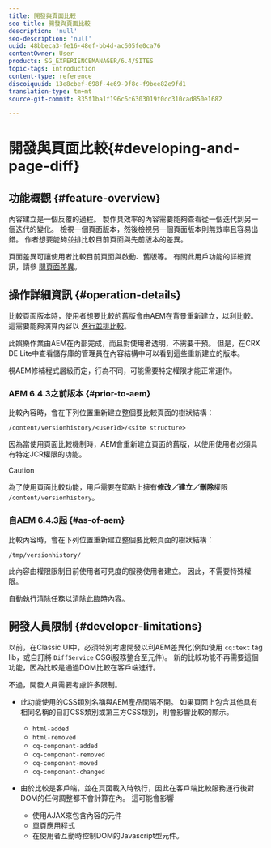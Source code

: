 ```yaml
---
title: 開發與頁面比較
seo-title: 開發與頁面比較
description: 'null'
seo-description: 'null'
uuid: 48bbeca3-fe16-48ef-bb4d-ac605fe0ca76
contentOwner: User
products: SG_EXPERIENCEMANAGER/6.4/SITES
topic-tags: introduction
content-type: reference
discoiquuid: 13e8cbef-698f-4e69-9f8c-f9bee82e9fd1
translation-type: tm+mt
source-git-commit: 835f1ba1f196c6c6303019f0cc310cad850e1682

---
```



# 開發與頁面比較{#developing-and-page-diff}

## 功能概觀 {#feature-overview}

內容建立是一個反覆的過程。 製作具效率的內容需要能夠查看從一個迭代到另一個迭代的變化。 檢視一個頁面版本，然後檢視另一個頁面版本則無效率且容易出錯。 作者想要能夠並排比較目前頁面與先前版本的差異。

頁面差異可讓使用者比較目前頁面與啟動、舊版等。 有關此用戶功能的詳細資訊，請參 [閱頁面差異](/help/sites-authoring/page-diff.md)。

## 操作詳細資訊 {#operation-details}

比較頁面版本時，使用者想要比較的舊版會由AEM在背景重新建立，以利比較。 這需要能夠演算內容以 [進行並排比較](/help/sites-authoring/page-diff.md#presentation-of-differences)。

此娛樂作業由AEM在內部完成，而且對使用者透明，不需要干預。 但是，在CRX DE Lite中查看儲存庫的管理員在內容結構中可以看到這些重新建立的版本。

視AEM修補程式層級而定，行為不同，可能需要特定權限才能正常運作。

### AEM 6.4.3之前版本 {#prior-to-aem}

比較內容時，會在下列位置重新建立整個要比較頁面的樹狀結構：

`/content/versionhistory/<userId>/<site structure>`

因為當使用頁面比較機制時，AEM會重新建立頁面的舊版，以使用使用者必須具有特定JCR權限的功能。

>[!CAUTION]
>
>為了使用頁面比較功能，用戶需要在節點上擁有**修改／建立／刪除**權限 `/content/versionhistory`。

### 自AEM 6.4.3起 {#as-of-aem}

比較內容時，會在下列位置重新建立整個要比較頁面的樹狀結構：

`/tmp/versionhistory/`

此內容由權限限制目前使用者可見度的服務使用者建立。 因此，不需要特殊權限。

自動執行清除任務以清除此臨時內容。

## 開發人員限制 {#developer-limitations}

以前，在Classic UI中，必須特別考慮開發以利AEM差異化(例如使用 `cq:text` tag lib，或自訂將 `DiffService` OSGi服務整合至元件)。 新的比較功能不再需要這個功能，因為比較是通過DOM比較在客戶端進行。

不過，開發人員需要考慮許多限制。

* 此功能使用的CSS類別名稱與AEM產品間隔不開。 如果頁面上包含其他具有相同名稱的自訂CSS類別或第三方CSS類別，則會影響比較的顯示。

   * `html-added`
   * `html-removed`
   * `cq-component-added`
   * `cq-component-removed`
   * `cq-component-moved`
   * `cq-component-changed`

* 由於比較是客戶端，並在頁面載入時執行，因此在客戶端比較服務運行後對DOM的任何調整都不會計算在內。 這可能會影響

   * 使用AJAX來包含內容的元件
   * 單頁應用程式
   * 在使用者互動時控制DOM的Javascript型元件。

